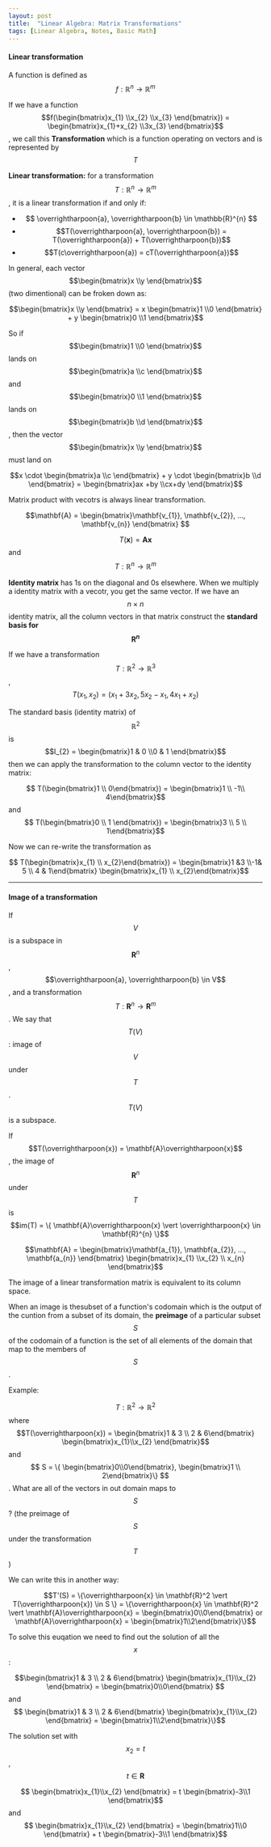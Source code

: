 ```yaml
---
layout: post
title:  "Linear Algebra: Matrix Transformations"
tags: [Linear Algebra, Notes, Basic Math]
---
```


#### Linear transformation ####

A function is defined as $$f:\mathbb{R}^n \to \mathbb{R}^m$$

If we have a function $$f(\begin{bmatrix}x_{1} \\x_{2} \\x_{3} \end{bmatrix}) = \begin{bmatrix}x_{1}+x_{2} \\3x_{3} \end{bmatrix}$$, we call this **Transformation** which is 
a function operating on vectors and is represented by $$T$$

**Linear transformation:** for a transformation $$T: \mathbb{R}^{n} \to \mathbb{R}^{m} $$, it is a 
linear transformation if and only if: 
* $$ \overrightharpoon{a}, \overrightharpoon{b} \in \mathbb{R}^{n} $$
* $$T(\overrightharpoon{a}, \overrightharpoon{b}) = T(\overrightharpoon{a}) + T(\overrightharpoon{b})$$
* $$T(c\overrightharpoon{a}) = cT(\overrightharpoon{a})$$

In general, each vector $$\begin{bmatrix}x \\y \end{bmatrix}$$ (two dimentional) can be froken down as:

$$\begin{bmatrix}x \\y \end{bmatrix} = x \begin{bmatrix}1 \\0 \end{bmatrix} + y \begin{bmatrix}0 \\1 \end{bmatrix}$$

So if $$\begin{bmatrix}1 \\0 \end{bmatrix}$$ lands on $$\begin{bmatrix}a \\c \end{bmatrix}$$ and 
$$\begin{bmatrix}0 \\1 \end{bmatrix}$$ lands on $$\begin{bmatrix}b \\d \end{bmatrix}$$, then the 
vector $$\begin{bmatrix}x \\y \end{bmatrix}$$ must land on

$$x \cdot \begin{bmatrix}a \\c \end{bmatrix} + y \cdot \begin{bmatrix}b \\d \end{bmatrix} = \begin{bmatrix}ax +by \\cx+dy \end{bmatrix}$$

Matrix product with vecotrs is always linear transformation.

$$\mathbf{A} = \begin{bmatrix}\mathbf{v_{1}}, \mathbf{v_{2}}, ..., \mathbf{v_{n}} \end{bmatrix} $$

$$ T(\mathbf{x}) = \mathbf{A}\mathbf{x} $$  and $$T: \mathbb{R}^{n} \to \mathbb{R}^{m}$$

**Identity matrix** has 1s on the diagonal and 0s elsewhere. When we multiply a identity matrix 
with a vecotr, you get the same vector. If we have an $$n\times n$$ identity matrix, all the column
vectors in that matrix construct the **standard basis for $$\mathbf{R}^{n}$$**

If we have a transformation $$T: \mathbb{R}^{2} \to \mathbb{R}^3$$, $$ T(x_{1}, x_{2}) = (x_{1} +3x_{2}, 5x_{2}-x_{1}, 4x_{1} + x_{2}) $$

The standard basis (identity matrix) of $$\mathbb{R}^{2}$$ is $$I_{2} = \begin{bmatrix}1 & 0 \\0 & 1 \end{bmatrix}$$ then we can apply
the transformation to the column vector to the identity matrix:

$$ T(\begin{bmatrix}1 \\ 0\end{bmatrix}) = \begin{bmatrix}1 \\ -1\\ 4\end{bmatrix}$$ and $$ T(\begin{bmatrix}0 \\ 1 \end{bmatrix}) = \begin{bmatrix}3 \\ 5 \\ 1\end{bmatrix}$$

Now we can re-write the transformation as 

$$ T(\begin{bmatrix}x_{1} \\ x_{2}\end{bmatrix}) = \begin{bmatrix}1 &3 \\-1& 5 \\ 4 & 1\end{bmatrix} \begin{bmatrix}x_{1} \\ x_{2}\end{bmatrix}$$

---

#### Image of a transformation ####

If $$V$$ is a subspace in $$\mathbf{R}^{n}$$, $$\overrightharpoon{a}, \overrightharpoon{b} \in V$$, and 
a transformation $$T: \mathbf{R}^{n} \to \mathbf{R}^{m}$$. We say that $$T(V)$$: image of $$V$$ under $$T$$.
$$T(V)$$ is a subspace.

If $$T(\overrightharpoon{x}) = \mathbf{A}\overrightharpoon{x}$$, the image of $$\mathbf{R}^{n}$$ under $$T$$ is $$im(T) = \{ \mathbf{A}\overrightharpoon{x} \vert \overrightharpoon{x} \in \mathbf{R}^{n} \}$$

$$\mathbf{A} = \begin{bmatrix}\mathbf{a_{1}}, \mathbf{a_{2}}, ..., \mathbf{a_{n}} \end{bmatrix} \begin{bmatrix}x_{1} \\x_{2} \\ x_{n} \end{bmatrix}$$

The image of a linear transformation matrix is equivalent to its column space.

When an image is thesubset of a function's codomain which is the output of the cuntion from a subset of its domain, the **preimage** 
of a particular subset $$S$$ of the codomain of a function is the set of all elements of the domain that 
map to the members of $$S$$.

Example:

$$T: \mathbb{R}^{2} \to \mathbb{R}^{2}$$ where $$T(\overrightharpoon{x}) = \begin{bmatrix}1 & 3 \\ 2 & 6\end{bmatrix} \begin{bmatrix}x_{1}\\x_{2} \end{bmatrix}$$ and 
$$ S = \{ \begin{bmatrix}0\\0\end{bmatrix}, \begin{bmatrix}1 \\ 2\end{bmatrix}\} $$. What are all of the 
vectors in out domain maps to $$S$$? (the preimage of $$S$$ under the transformation $$T$$)

We can write this in another way:

$$T'(S) = \{\overrightharpoon{x} \in \mathbf{R}^2 \vert T(\overrightharpoon{x}) \in S \} = 
\{\overrightharpoon{x} \in \mathbf{R}^2 \vert \mathbf{A}\overrightharpoon{x} = \begin{bmatrix}0\\0\end{bmatrix} or  
\mathbf{A}\overrightharpoon{x} = \begin{bmatrix}1\\2\end{bmatrix}\}$$

To solve this euqation we need to find out the solution of all the $$x$$:

$$\begin{bmatrix}1 & 3 \\ 2 & 6\end{bmatrix} \begin{bmatrix}x_{1}\\x_{2} \end{bmatrix} = \begin{bmatrix}0\\0\end{bmatrix} $$ and 
$$ \begin{bmatrix}1 & 3 \\ 2 & 6\end{bmatrix} \begin{bmatrix}x_{1}\\x_{2} \end{bmatrix} = \begin{bmatrix}1\\2\end{bmatrix}\}$$

The solution set with $$x_{2} = t$$, $$t\in \mathbf{R}$$

$$ \begin{bmatrix}x_{1}\\x_{2} \end{bmatrix} = t \begin{bmatrix}-3\\1 \end{bmatrix}$$ and 
$$ \begin{bmatrix}x_{1}\\x_{2} \end{bmatrix} = \begin{bmatrix}1\\0 \end{bmatrix} + t \begin{bmatrix}-3\\1 \end{bmatrix}$$
